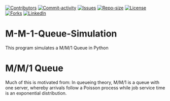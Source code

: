 [![Contributors][contributors-shield]][contributors-url]
[![Commit-activity][commit-activity-shield]][commit-activity-url]
[![Issues][issues-shield]][issues-url]
[![Repo-size][repo-size-shield]][repo-size-url]
[![License][license-shield]][license-url]  
[![Forks][forks-shield]][forks-url]
[![LinkedIn][linkedin-shield]][linkedin-url]

# M-M-1-Queue-Simulation
This program simulates a M/M/1 Queue in Python

# M/M/1 Queue
Much of this is motivated from:
In queueing theory, M/M/1 is a queue with one server, whereby arrivals follow a Poisson process while job service time is an exponential distribution.

[contributors-shield]: https://img.shields.io/github/contributors/StokicDusan/MM1QueueSimulation
[contributors-url]: https://github.com/StokicDusan/MM1QueueSimulation/graphs/contributors
[forks-shield]: https://img.shields.io/github/forks/StokicDusan/MM1QueueSimulation?style=social
[forks-url]: https://github.com/StokicDusan/MM1QueueSimulation/network/members
[issues-shield]: https://img.shields.io/github/issues/StokicDusan/MM1QueueSimulation
[issues-url]: https://github.com/StokicDusan/MM1QueueSimulation/issues
[commit-activity-shield]: https://img.shields.io/github/last-commit/StokicDusan/MM1QueueSimulation
[commit-activity-url]: https://github.com/StokicDusan/MM1QueueSimulation/graphs/commit-activity
[license-url]: https://github.com/StokicDusan/MM1QueueSimulation/blob/master/LICENSE
[license-shield]: https://img.shields.io/github/license/StokicDusan/MM1QueueSimulation
[repo-size-shield]: https://img.shields.io/github/repo-size/StokicDusan/MM1QueueSimulation
[repo-size-url]: https://img.shields.io/github/repo-size/StokicDusan/MM1QueueSimulation
[linkedin-shield]: https://img.shields.io/badge/LinkedIn-0077B5?style=plastice&logo=linkedin&logoColor=white
[linkedin-url]: https://linkedin.com/in/stokicdusan
